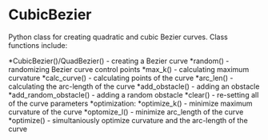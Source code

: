 # CubicBezier

Python class for creating quadratic and cubic Bezier curves. Class functions include:

*CubicBezier()/QuadBezier() - creating a Bezier curve
*random() - randomizing Bezier curve control points
*max_k() - calculating maximum curvature
*calc_curve() - calculating points of the curve
*arc_len() - calculating the arc-length of the curve
*add_obstacle() - adding an obstacle
*add_random_obstacle() - adding a random obstacle
*clear() - re-setting all of the curve parameters
*optimization:
    *optimize_k() - minimize maximum curvature of the curve
    *optomize_l() - minimize arc_length of the curve
    *optimize() - simultaniously optimize curvature and the arc-length of the curve
